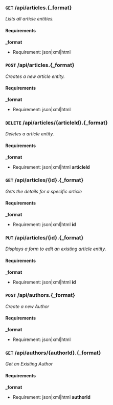 ### `GET` /api/articles.{_format} ###

_Lists all article entities._

#### Requirements ####

**_format**

  - Requirement: json|xml|html


### `POST` /api/articles.{_format} ###

_Creates a new article entity._

#### Requirements ####

**_format**

  - Requirement: json|xml|html


### `DELETE` /api/articles/{articleId}.{_format} ###

_Deletes a article entity._

#### Requirements ####

**_format**

  - Requirement: json|xml|html
**articleId**



### `GET` /api/articles/{id}.{_format} ###

_Gets the details for a specific article_

#### Requirements ####

**_format**

  - Requirement: json|xml|html
**id**



### `PUT` /api/articles/{id}.{_format} ###

_Displays a form to edit an existing article entity._

#### Requirements ####

**_format**

  - Requirement: json|xml|html
**id**



### `POST` /api/authors.{_format} ###

_Create a new Author_

#### Requirements ####

**_format**

  - Requirement: json|xml|html


### `GET` /api/authors/{authorId}.{_format} ###

_Get an Existing Author_

#### Requirements ####

**_format**

  - Requirement: json|xml|html
**authorId**

